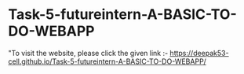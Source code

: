 # Task-5-futureintern-A-BASIC-TO-DO-WEBAPP

"To visit the website, please click the given link :- 
https://deepak53-cell.github.io/Task-5-futureintern-A-BASIC-TO-DO-WEBAPP/
